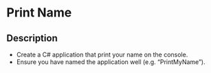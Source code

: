 # Print Name

## Description
- Create a C# application that print your name on the console.
- Ensure you have named the application well (e.g. “PrintMyName”).
